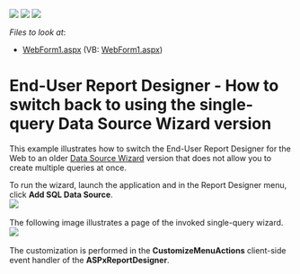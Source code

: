 <!-- default badges list -->
![](https://img.shields.io/endpoint?url=https://codecentral.devexpress.com/api/v1/VersionRange/128598116/16.2.3%2B)
[![](https://img.shields.io/badge/Open_in_DevExpress_Support_Center-FF7200?style=flat-square&logo=DevExpress&logoColor=white)](https://supportcenter.devexpress.com/ticket/details/T456508)
[![](https://img.shields.io/badge/📖_How_to_use_DevExpress_Examples-e9f6fc?style=flat-square)](https://docs.devexpress.com/GeneralInformation/403183)
<!-- default badges end -->
<!-- default file list -->
*Files to look at*:

* [WebForm1.aspx](./CS/WebApplication1/WebForm1.aspx) (VB: [WebForm1.aspx](./VB/WebApplication1/WebForm1.aspx))
<!-- default file list end -->
# End-User Report Designer - How to switch back to using the single-query Data Source Wizard version


<p>This example illustrates how to switch the End-User Report Designer for the Web to an older <a href="https://documentation.devexpress.com/#XtraReports/CustomDocument114093">Data Source Wizard</a> version that does not allow you to create multiple queries at once.</p>
<p>To run the wizard, launch the application and in the Report Designer menu, click <strong>Add SQL Data Source</strong>.<br><img src="https://raw.githubusercontent.com/DevExpress-Examples/end-user-report-designer-how-to-switch-back-to-using-the-single-query-data-source-wizard-v-t456508/16.2.3+/media/17ad9c1e-b64c-11e6-80bf-00155d62480c.png"><br><br>The following image illustrates a page of the invoked single-query wizard.<br><img src="https://raw.githubusercontent.com/DevExpress-Examples/end-user-report-designer-how-to-switch-back-to-using-the-single-query-data-source-wizard-v-t456508/16.2.3+/media/cefac9b4-b64c-11e6-80bf-00155d62480c.png"><br><br>The customization is performed in the <strong>CustomizeMenuActions</strong> client-side event handler of the <strong>ASPxReportDesigner</strong>.</p>

<br/>


